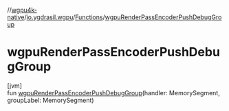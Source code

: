 //[wgpu4k-native](../../../index.md)/[io.ygdrasil.wgpu](../index.md)/[Functions](index.md)/[wgpuRenderPassEncoderPushDebugGroup](wgpu-render-pass-encoder-push-debug-group.md)

# wgpuRenderPassEncoderPushDebugGroup

[jvm]\
fun [wgpuRenderPassEncoderPushDebugGroup](wgpu-render-pass-encoder-push-debug-group.md)(handler: MemorySegment, groupLabel: MemorySegment)